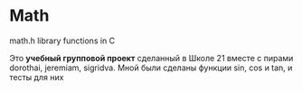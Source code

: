 # Math
math.h library functions in C

Это **учебный групповой проект** сделанный в Школе 21 вместе с пирами dorothai, jeremiam, sigridva. Мной были сделаны функции sin, cos и tan, и тесты для них
